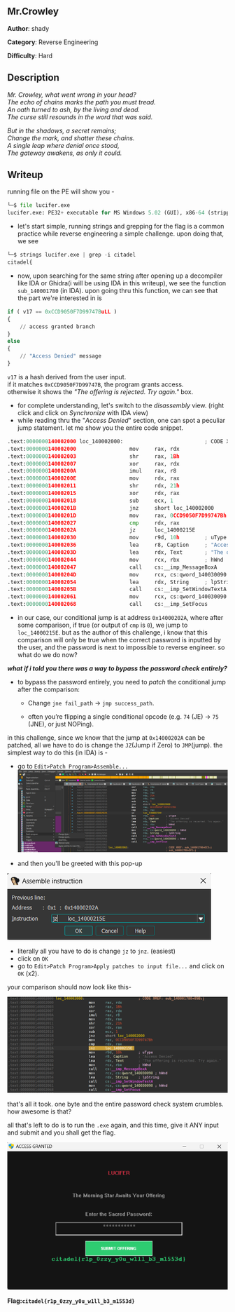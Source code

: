 ## Mr.Crowley

**Author**: shady

**Category**: Reverse Engineering

**Difficulty**: Hard

## Description

*Mr. Crowley, what went wrong in your head?*     
*The echo of chains marks the path you must tread.*    
*An oath turned to ash, by the living and dead.*    
*The curse still resounds in the word that was said.*    

*But in the shadows, a secret remains;*    
*Change the mark, and shatter these chains.*    
*A single leap where denial once stood,*      
*The gateway awakens, as only it could.*


## Writeup


running file on the PE will show you -

```python
└─$ file lucifer.exe
lucifer.exe: PE32+ executable for MS Windows 5.02 (GUI), x86-64 (stripped to external PDB), 10 sections
```

* let's start simple, running strings and grepping for the flag is a common practice while reverse engineering a simple challenge. upon doing that, we see

```python
└─$ strings lucifer.exe | grep -i citadel
citadel{
```

* now, upon searching for the same string after opening up a decompiler like IDA or Ghidra(i will be using IDA in this writeup), we see the function `sub_140001780` (in IDA). upon going thru this function, we can see that the part we're interested in is 

```python
if ( v17 == 0xCCD9050F7D99747BuLL )
{
    // access granted branch
}
else
{
    // "Access Denied" message
}
```

`v17` is a hash derived from the user input.  
if it matches `0xCCD9050F7D99747B`, the program grants access.  
otherwise it shows the _"The offering is rejected. Try again."_ box.


* for complete understanding, let's switch to the _disassembly_ view. (right click and click on _Synchronize_ with IDA view)
* while reading thru the "_Access Denied_" section, one can spot a peculiar jump statement. let me show you the entire code snippet.

```python
.text:0000000140002000 loc_140002000:                          ; CODE XREF: sub_140001780+89B↓j
.text:0000000140002000                 mov     rax, rdx
.text:0000000140002003                 shr     rax, 1Bh
.text:0000000140002007                 xor     rax, rdx
.text:000000014000200A                 imul    rax, r8
.text:000000014000200E                 mov     rdx, rax
.text:0000000140002011                 shr     rdx, 21h
.text:0000000140002015                 xor     rdx, rax
.text:0000000140002018                 sub     ecx, 1
.text:000000014000201B                 jnz     short loc_140002000
.text:000000014000201D                 mov     rax, 0CCD9050F7D99747Bh
.text:0000000140002027                 cmp     rdx, rax
.text:000000014000202A                 jz      loc_14000215E
.text:0000000140002030                 mov     r9d, 10h        ; uType
.text:0000000140002036                 lea     r8, Caption     ; "Access Denied"
.text:000000014000203D                 lea     rdx, Text       ; "The offering is rejected. Try again."
.text:0000000140002044                 mov     rcx, rbx        ; hWnd
.text:0000000140002047                 call    cs:__imp_MessageBoxA
.text:000000014000204D                 mov     rcx, cs:qword_140030090 ; hWnd
.text:0000000140002054                 lea     rdx, String     ; lpString
.text:000000014000205B                 call    cs:__imp_SetWindowTextA
.text:0000000140002061                 mov     rcx, cs:qword_140030090 ; hWnd
.text:0000000140002068                 call    cs:__imp_SetFocus
```


* in our case, our conditional jump is at address `0x14000202A`, where after some comparison, if true (or output of `cmp` is `0`), we jump to `loc_14000215E`. but as the author of this challenge, i know that this comparison will only be true when the correct password is inputted by the user, and the password is next to impossible to reverse engineer. so what do we do now?

**_what if i told you there was a way to bypass the password check entirely?_**

* to bypass the password entirely, you need to _patch_ the conditional jump after the comparison:

    - Change `jne fail_path` → `jmp success_path`.
    
    - often you’re flipping a single conditional opcode (e.g. `74` (JE) → `75` (JNE), or just NOPing).

in this challenge, since we know that the jump at `0x14000202A` can be patched, all we have to do is change the `JZ`(Jump if Zero) to `JMP`(jump). the simplest way to do this (in IDA) is -

* go to `Edit>Patch Program>Assemble...` 
![alt text](Images/image1.png)
   
* and then you'll be greeted with this pop-up 

![alt text](Images/image2.png)

* literally all you have to do is change `jz` to `jnz`. (easiest)
* click on `OK` 
* go to `Edit>Patch Program>Apply patches to input file...`  and click on `OK` (x2).

your comparison should now look like this- 

![alt text](Images/image3.png)

that's all it took. one byte and the entire password check system crumbles. how awesome is that?

all that's left to do is to run the `.exe` again, and this time, give it ANY input and submit and you shall get the flag.

![alt text](Images/image4.png)


    

**Flag:`citadel{r1p_0zzy_y0u_w1ll_b3_m1553d}`**

